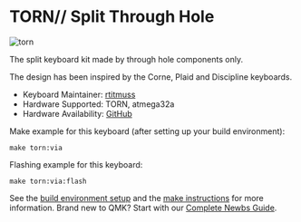 # TORN// Split Through Hole

![torn](https://raw.githubusercontent.com/rtitmuss/torn/master/doc/img/torn.jpg)

The split keyboard kit made by through hole components only.

The design has been inspired by the Corne, Plaid and Discipline keyboards.

* Keyboard Maintainer: [rtitmuss](https://github.com/rtitmuss)
* Hardware Supported: TORN, atmega32a
* Hardware Availability: [GitHub](https://github.com/rtitmuss/torn)

Make example for this keyboard (after setting up your build environment):

    make torn:via

Flashing example for this keyboard:

    make torn:via:flash

See the [build environment setup](https://docs.qmk.fm/#/getting_started_build_tools) and the [make instructions](https://docs.qmk.fm/#/getting_started_make_guide) for more information. Brand new to QMK? Start with our [Complete Newbs Guide](https://docs.qmk.fm/#/newbs).
